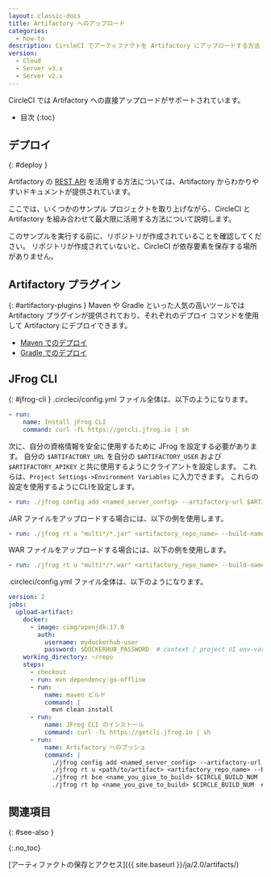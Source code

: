 ```yaml
---
layout: classic-docs
title: Artifactory へのアップロード
categories:
  - how-to
description: CircleCI でアーティファクトを Artifactory にアップロードする方法
version:
  - Cloud
  - Server v3.x
  - Server v2.x
---
```


CircleCI では Artifactory への直接アップロードがサポートされています。

* 目次
{:toc}

## デプロイ
{: #deploy }

Artifactory の [REST API](https://www.jfrog.com/confluence/display/RTF/Artifactory+REST+API) を活用する方法については、Artifactory からわかりやすいドキュメントが提供されています。

ここでは、いくつかのサンプル プロジェクトを取り上げながら、CircleCI と Artifactory を組み合わせて最大限に活用する方法について説明します。

このサンプルを実行する前に、リポジトリが作成されていることを確認してください。 リポジトリが作成されていないと、CircleCI が依存要素を保存する場所がありません。

## Artifactory プラグイン
{: #artifactory-plugins }
Maven や Gradle といった人気の高いツールでは Artifactory プラグインが提供されており、それぞれのデプロイ コマンドを使用して Artifactory にデプロイできます。

- [Maven でのデプロイ](https://www.jfrog.com/confluence/display/RTF/Maven+Artifactory+Plugin)
- [Gradle でのデプロイ](https://www.jfrog.com/confluence/display/RTF/Gradle+Artifactory+Plugin)

## JFrog CLI
{: #jfrog-cli }
.circleci/config.yml ファイル全体は、以下のようになります。

```yml
- run:
    name: Install jFrog CLI
    command: curl -fL https://getcli.jfrog.io | sh

```

次に、自分の資格情報を安全に使用するために JFrog を設定する必要があります。 自分の `$ARTIFACTORY_URL` を自分の `$ARTIFACTORY_USER` および `$ARTIFACTORY_APIKEY` と共に使用するようにクライアントを設定します。 これらは、`Project Settings->Environment Variables` に入力できます。 これらの設定を使用するようにCLIを設定します。

```yml
- run: ./jfrog config add <named_server_config> --artifactory-url $ARTIFACTORY_URL --user $ARTIFACTORY_USER --apikey $ARTIFACTORY_APIKEY --interactive=false
```

JAR ファイルをアップロードする場合には、以下の例を使用します。

```yml
- run: ./jfrog rt u "multi*/*.jar" <artifactory_repo_name> --build-name=<name_you_give_to_build> --build-number=$CIRCLE_BUILD_NUM --flat=false
```

WAR ファイルをアップロードする場合には、以下の例を使用します。

```yml
- run: ./jfrog rt u "multi*/*.war" <artifactory_repo_name> --build-name=<name_you_give_to_build> --build-number=$CIRCLE_BUILD_NUM --flat=false
```

.circleci/config.yml ファイル全体は、以下のようになります。

```yml
version: 2
jobs:
  upload-artifact:
    docker:
      - image: cimg/openjdk:17.0
        auth:
          username: mydockerhub-user
          password: $DOCKERHUB_PASSWORD  # context / project UI env-var reference
    working_directory: ~/repo
    steps:
      - checkout
      - run: mvn dependency:go-offline
      - run:
          name: maven ビルド
          command: |
            mvn clean install
      - run:
          name: JFrog CLI のインストール
          command: curl -fL https://getcli.jfrog.io | sh
      - run:
          name: Artifactory へのプッシュ
          command: |
            ./jfrog config add <named_server_config> --artifactory-url $ARTIFACTORY_URL --user $ARTIFACTORY_USER --apikey $ARTIFACTORY_APIKEY --interactive=false
            ./jfrog rt u <path/to/artifact> <artifactory_repo_name> --build-name=<name_you_give_to_build> --build-number=$CIRCLE_BUILD_NUM
            ./jfrog rt bce <name_you_give_to_build> $CIRCLE_BUILD_NUM  # エージェント上のすべての環境変数を収集します
            ./jfrog rt bp <name_you_give_to_build> $CIRCLE_BUILD_NUM  # Artifactory 内のビルドに ^^ を付加します
```

## 関連項目
{: #see-also }

{:.no_toc}

[アーティファクトの保存とアクセス]({{ site.baseurl }}/ja/2.0/artifacts/)

